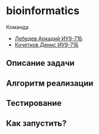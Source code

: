 # bioinformatics

Команда
- [Лебедев Аркадий ИУ9-71Б](https://github.com/ark2016)
- [Кочетков Денис ИУ9-71Б](https://github.com/HumsterProgrammer)

## Описание задачи

## Алгоритм реализации

## Тестирование 

## Как запустить?

